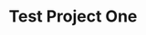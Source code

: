 ---
layout: post
title: Test Project One
description: >
  Howdy! This is an example blog post that shows several types of HTML content supported in this theme.
sitemap: false
---